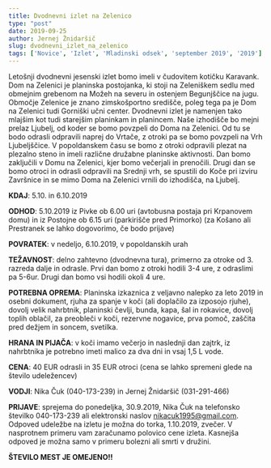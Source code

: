 ```yaml
---
title: Dvodnevni izlet na Zelenico
type: "post"
date: 2019-09-25
author: Jernej Žnidaršič
slug: dvodnevni_izlet_na_zelenico
tags: ['Novice', 'Izlet', 'Mladinski odsek', 'september 2019', '2019']
---
```


Letošnji dvodnevni jesenski izlet bomo imeli v čudovitem kotičku Karavank. Dom na Zelenici je planinska postojanka, ki stoji na Zeleniškem sedlu med obmejnim grebenom na Možeh na severu in ostenjem Begunjščice na jugu. Območje Zelenice je znano zimskošportno središče, poleg tega pa je Dom na Zelenici tudi Gorniški učni center. Dvodnevni izlet je namenjen tako mlajšim kot tudi starejšim planinkam in planincem. Naše izhodišče bo mejni prelaz Ljubelj, od koder se bomo povzpeli do Doma na Zelenici. Od tu se bodo odrasli odpravili naprej do Vrtače, z otroki pa se bomo povzpeli na Vrh Ljubeljščice. V popoldanskem času se bomo z otroki odpravili plezat na plezalno steno in imeli različne družabne planinske aktivnosti. Dan bomo zaključili v Domu na Zelenici, kjer bomo večerjali in prenočili. Drugi dan se bomo otroci in odrasli odpravili na Srednji vrh, se spustili do Koče pri izviru Završnice in se mimo Doma na Zelenici vrnili do izhodišča, na Ljubelj.
<!-- more -->

**KDAJ**: 5.10. in 6.10.2019

**ODHOD**: 5.10.2019 iz Pivke ob 6.00 uri (avtobusna postaja pri Krpanovem domu) in iz Postojne ob 6.15 uri (parkirišče pred Primorko) (za Košano ali Prestranek se lahko dogovorimo, če bodo prijave)

**POVRATEK**: v nedeljo, 6.10.2019, v popoldanskih urah

**TEŽAVNOST**: delno zahtevno (dvodnevna tura), primerno za otroke od 3. razreda dalje in odrasle. Prvi dan bomo z otroki hodili 3-4 ure, z odraslimi pa 5-6ur. Drugi dan bomo vsi hodili okoli 4 ure.

**POTREBNA OPREMA**: Planinska izkaznica z veljavno nalepko za leto 2019 in osebni dokument, rjuha za spanje v koči (ali doplačilo za izposojo rjuhe), dovolj velik nahrbtnik, planinski čevlji, bunda, kapa, šal in rokavice, dovolj toplih oblačil, za preobleči v koči, rezervne nogavice, prva pomoč, zaščita pred dežjem in soncem, svetilka. 

**HRANA IN PIJAČA**: v koči imamo večerjo in naslednji dan zajtrk, iz nahrbtnika je potrebno imeti malico za dva dni in vsaj 1,5 L vode. 

**CENA**: 40 EUR odrasli in 35 EUR otroci (cena se lahko spremeni glede na število udeležencev)

**VODJI**: Nika Čuk (040-173-239) in Jernej Žnidaršič (031-291-466)

**PRIJAVE**: sprejema do ponedeljka, 30.9.2019, Nika Čuk na telefonsko številko  040-173-239 ali elektronski naslov nikacuk1995@gmail.com. Odpoved udeležbe na izletu je možna do torka, 1.10.2019, zvečer. V nasprotnem primeru vam zaračunamo polovico cene izleta. Kasnejša odpoved je možna samo v primeru bolezni ali smrti v družini.

**ŠTEVILO MEST JE OMEJENO!!**
